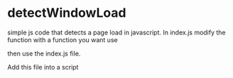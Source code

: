 # detectWindowLoad
simple js code that detects a page load in javascript.
In index.js modify the function with a function you want use

then use the index.js file.

Add this file into a script  
  



